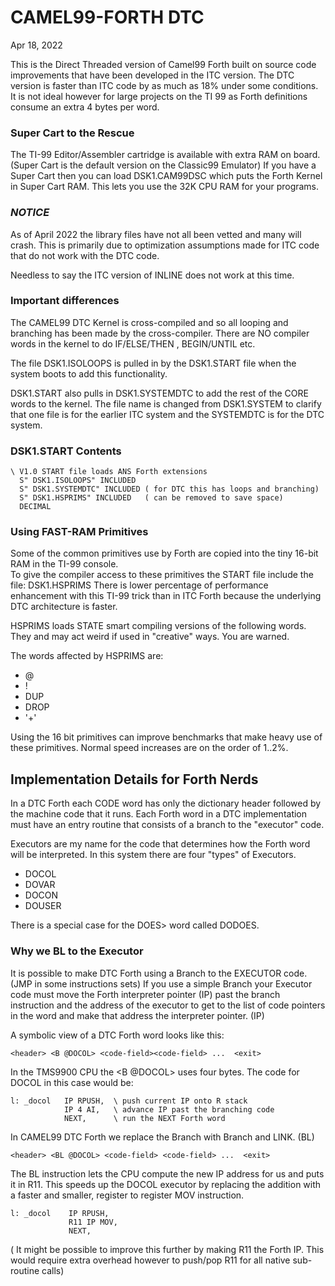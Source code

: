 # CAMEL99-FORTH DTC
Apr 18, 2022

This is the Direct Threaded version of Camel99 Forth built on source code improvements that have been developed in the ITC version.
The DTC version is faster than ITC code by as much as 18% under some conditions.
It is not ideal however for large projects on the TI 99 as Forth definitions
consume an extra 4 bytes per word.

### Super Cart to the Rescue
The TI-99 Editor/Assembler cartridge is available with extra RAM on board.
(Super Cart is the default version on the Classic99 Emulator)
If you have a Super Cart then you can load DSK1.CAM99DSC which puts the Forth
Kernel in Super Cart RAM. This lets you use the 32K CPU RAM for your programs.

### *NOTICE*
As of April 2022 the library files have not all been vetted and many will
crash. This is primarily due to optimization assumptions made for ITC code that
do not work with the DTC code.

Needless to say the ITC version of INLINE does not work at this time.

### Important differences

The CAMEL99 DTC Kernel is cross-compiled and so all looping and branching has
been made by the cross-compiler. There are NO compiler words in the kernel to
do IF/ELSE/THEN , BEGIN/UNTIL etc.  

The file DSK1.ISOLOOPS is pulled in by the DSK1.START file when the system
boots to add this functionality.

DSK1.START also pulls in DSK1.SYSTEMDTC to add the rest of the CORE words to the kernel.  The file name is changed from DSK1.SYSTEM to clarify that one file is
for the earlier ITC system and the SYSTEMDTC is for the DTC system.

### DSK1.START Contents

```
\ V1.0 START file loads ANS Forth extensions
  S" DSK1.ISOLOOPS" INCLUDED
  S" DSK1.SYSTEMDTC" INCLUDED ( for DTC this has loops and branching)
  S" DSK1.HSPRIMS" INCLUDED   ( can be removed to save space)
  DECIMAL
``` 

### Using FAST-RAM Primitives
Some of the common primitives use by Forth are copied into the tiny 16-bit RAM in the TI-99 console.  
To give the compiler access to these primitives the START file include the file: DSK1.HSPRIMS
There is lower percentage of performance enhancement with this TI-99 trick than in ITC Forth because 
the underlying DTC architecture is faster.

HSPRIMS loads STATE smart compiling versions of the following words.
They and may act weird if used in "creative" ways. You are warned.

The words affected by HSPRIMS are:
- @
- !
- DUP
- DROP
- '+'

Using the 16 bit primitives can improve benchmarks that make heavy use of
these primitives. Normal speed increases are on the order of 1..2%.

## Implementation Details for Forth Nerds
In a DTC Forth each CODE word has only the dictionary header followed by the
machine code that it runs.  Each Forth word in a DTC implementation must have
an entry routine that consists of a branch to the "executor" code.

Executors are my name for the code that determines how the Forth word will be interpreted. In this system there are four "types" of Executors.
- DOCOL
- DOVAR
- DOCON
- DOUSER

There is a special case for the DOES> word called DODOES.

### Why we BL to the Executor
It is possible to make DTC Forth using a Branch to the EXECUTOR code.
(JMP in some instructions sets)
If you use a simple Branch your Executor code must move the Forth interpreter
pointer (IP) past the branch instruction and the address of the executor to get
to the list of code pointers in the word and make that address the interpreter
pointer. (IP)

A symbolic view of a DTC Forth word looks like this:

    <header> <B @DOCOL> <code-field><code-field> ...  <exit>

In the TMS9900 CPU the <B @DOCOL> uses four bytes.
The code for DOCOL in this case would be:

``` 
l: _docol   IP RPUSH,  \ push current IP onto R stack
            IP 4 AI,   \ advance IP past the branching code 
            NEXT,      \ run the NEXT Forth word
 ```            

In CAMEL99 DTC Forth we replace the Branch with Branch and LINK. (BL)

    <header> <BL @DOCOL> <code-field> <code-field> ...  <exit>

The BL instruction lets the CPU compute the new IP address for us and puts it in
R11. This speeds up the DOCOL executor by replacing the addition with a faster
and smaller, register to register MOV instruction.

```
l: _docol    IP RPUSH,
             R11 IP MOV,
             NEXT,
```

(  It might be possible to improve this further by making R11 the Forth IP.
  This would require extra overhead however to push/pop R11 for all native
  sub-routine calls)
